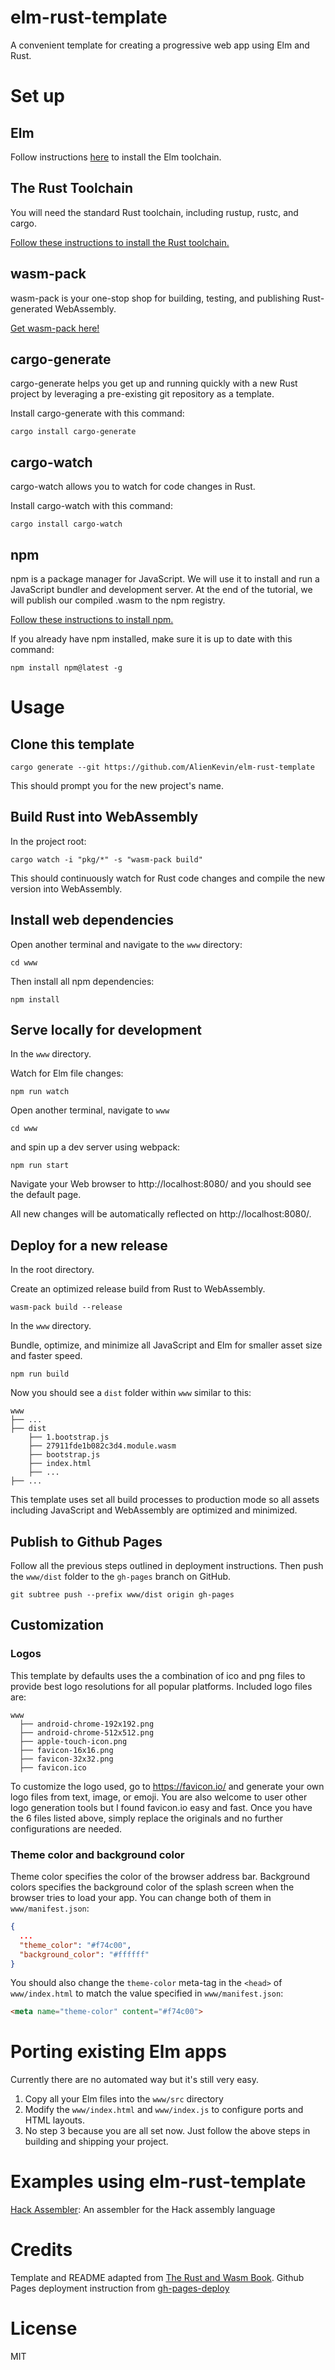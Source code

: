# elm-rust-template

A convenient template for creating a progressive web app using Elm and Rust.

# Set up
## Elm
Follow instructions [here](https://guide.elm-lang.org/install/) to install the Elm toolchain.

## The Rust Toolchain
You will need the standard Rust toolchain, including rustup, rustc, and cargo.

[Follow these instructions to install the Rust toolchain.](https://www.rust-lang.org/tools/install)

## wasm-pack
wasm-pack is your one-stop shop for building, testing, and publishing Rust-generated WebAssembly.

[Get wasm-pack here!](https://rustwasm.github.io/wasm-pack/installer/)

## cargo-generate
cargo-generate helps you get up and running quickly with a new Rust project by leveraging a pre-existing git repository as a template.

Install cargo-generate with this command:
```
cargo install cargo-generate
```

## cargo-watch
cargo-watch allows you to watch for code changes in Rust.

Install cargo-watch with this command:
```
cargo install cargo-watch
```

## npm
npm is a package manager for JavaScript. We will use it to install and run a JavaScript bundler and development server. At the end of the tutorial, we will publish our compiled .wasm to the npm registry.

[Follow these instructions to install npm.](https://www.npmjs.com/get-npm)

If you already have npm installed, make sure it is up to date with this command:

```
npm install npm@latest -g
```

# Usage

## Clone this template
```
cargo generate --git https://github.com/AlienKevin/elm-rust-template
```
This should prompt you for the new project's name.

## Build Rust into WebAssembly
In the project root:
```
cargo watch -i "pkg/*" -s "wasm-pack build"
```
This should continuously watch for Rust code changes and compile the new version into WebAssembly.

## Install web dependencies
Open another terminal and navigate to the `www` directory:
```
cd www
```
Then install all npm dependencies:
```
npm install
```

## Serve locally for development
In the `www` directory.

Watch for Elm file changes:
```
npm run watch
```
Open another terminal, navigate to `www`
```
cd www
```
and spin up a dev server using webpack:
```
npm run start
```
Navigate your Web browser to http://localhost:8080/ and you should see the default page.

All new changes will be automatically reflected on http://localhost:8080/.

## Deploy for a new release
In the root directory.

Create an optimized release build from Rust to WebAssembly.
```
wasm-pack build --release
```
In the `www` directory.

Bundle, optimize, and minimize all JavaScript and Elm for smaller asset size and faster speed.
```
npm run build
```
Now you should see a `dist` folder within `www` similar to this:
```
www
├── ...
├── dist
    ├── 1.bootstrap.js
    ├── 27911fde1b082c3d4.module.wasm
    ├── bootstrap.js
    ├── index.html
    ├── ...
├── ...
```
This template uses set all build processes to production mode so all assets including JavaScript and WebAssembly are optimized and minimized. 

## Publish to Github Pages
Follow all the previous steps outlined in deployment instructions. Then push the `www/dist` folder to the `gh-pages` branch on GitHub.
```
git subtree push --prefix www/dist origin gh-pages
```

## Customization
### Logos
This template by defaults uses the a combination of ico and png files to provide best logo resolutions for all popular platforms. Included logo files are:

```
www
  ├── android-chrome-192x192.png
  ├── android-chrome-512x512.png
  ├── apple-touch-icon.png
  ├── favicon-16x16.png
  ├── favicon-32x32.png
  ├── favicon.ico
```
To customize the logo used, go to https://favicon.io/ and generate your own logo files from text, image, or emoji. You are also welcome to user other logo generation tools but I found favicon.io easy and fast. Once you have the 6 files listed above, simply replace the originals and no further configurations are needed.

### Theme color and background color
Theme color specifies the color of the browser address bar. Background colors specifies the background color of the splash screen when the browser tries to load your app. You can change both of them in `www/manifest.json`:
```json
{
  ...
  "theme_color": "#f74c00",
  "background_color": "#ffffff"
}
```
You should also change the `theme-color` meta-tag in the `<head>` of `www/index.html` to match the value specified in `www/manifest.json`:
```html
<meta name="theme-color" content="#f74c00">
```

# Porting existing Elm apps
Currently there are no automated way but it's still very easy.

1. Copy all your Elm files into the `www/src` directory
2. Modify the `www/index.html` and `www/index.js` to configure ports and HTML layouts.
3. No step 3 because you are all set now. Just follow the above steps in building and shipping your project.

# Examples using elm-rust-template
[Hack Assembler](https://github.com/AlienKevin/hack-assembler-web): An assembler for the Hack assembly language

# Credits
Template and README adapted from [The Rust and Wasm Book](https://rustwasm.github.io/docs/book/introduction.html). Github Pages deployment instruction from [gh-pages-deploy](https://gist.github.com/cobyism/4730490)

# License
MIT
